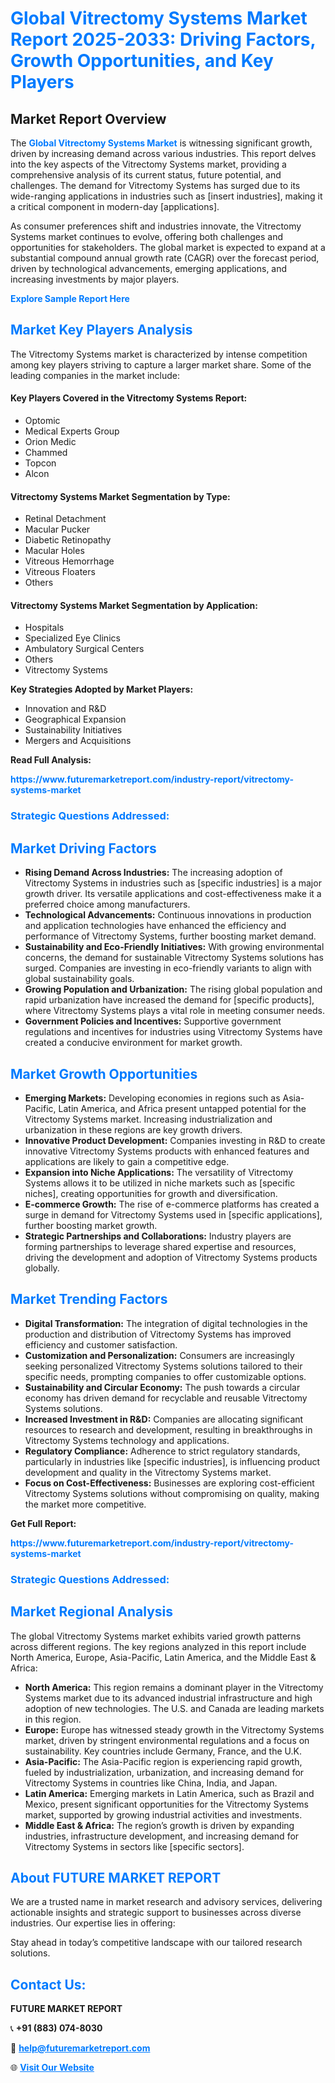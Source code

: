 <h1 style="color: #007BFF;">Global Vitrectomy Systems Market Report 2025-2033: Driving Factors, Growth Opportunities, and Key Players</h1>

<section id="overview">
<h2>Market Report Overview</h2>
<p>The <a href="https://www.futuremarketreport.com/industry-report/vitrectomy-systems-market" style="color: #007BFF; text-decoration: none;"><strong>Global Vitrectomy Systems Market</strong></a> is witnessing significant growth, driven by increasing demand across various industries. This report delves into the key aspects of the Vitrectomy Systems market, providing a comprehensive analysis of its current status, future potential, and challenges. The demand for Vitrectomy Systems has surged due to its wide-ranging applications in industries such as [insert industries], making it a critical component in modern-day [applications].</p>
<p>As consumer preferences shift and industries innovate, the Vitrectomy Systems market continues to evolve, offering both challenges and opportunities for stakeholders. The global market is expected to expand at a substantial compound annual growth rate (CAGR) over the forecast period, driven by technological advancements, emerging applications, and increasing investments by major players.</p>
</section>

<section id="overview">
<p><a href="https://www.futuremarketreport.com/request-sample/reportId=121559" style="color: #007BFF; text-decoration: none;"><strong>Explore Sample Report Here</strong></a></p>
</section>

<section id="key-players">
<h2 style="color: #007BFF;">Market Key Players Analysis</h2>
<p>The Vitrectomy Systems market is characterized by intense competition among key players striving to capture a larger market share. Some of the leading companies in the market include:</p>
<h4>Key Players Covered in the Vitrectomy Systems Report:</h4>
<ul><li>Optomic</li><li>Medical Experts Group</li><li>Orion Medic</li><li>Chammed</li><li>Topcon</li><li>Alcon</li></ul>
<h4>Vitrectomy Systems Market Segmentation by Type:</h4>
<ul><li>Retinal Detachment</li><li>Macular Pucker</li><li>Diabetic Retinopathy</li><li>Macular Holes</li><li>Vitreous Hemorrhage</li><li>Vitreous Floaters</li><li>Others</li></ul>

<h4>Vitrectomy Systems Market Segmentation by Application:</h4>
<ul><li>Hospitals</li><li>Specialized Eye Clinics</li><li>Ambulatory Surgical Centers</li><li>Others</li><li>Vitrectomy Systems</li></ul>
<p><strong>Key Strategies Adopted by Market Players:</strong></p>
<ul>
<li>Innovation and R&D</li>
<li>Geographical Expansion</li>
<li>Sustainability Initiatives</li>
<li>Mergers and Acquisitions</li>
</ul>
</section>

<section>
<p><strong>Read Full Analysis: </strong></p><a href="https://www.futuremarketreport.com/industry-report/vitrectomy-systems-market" style="color: #007BFF; text-decoration: none;"><strong>https://www.futuremarketreport.com/industry-report/vitrectomy-systems-market</strong></a>
<h3 style="color: #007BFF;">Strategic Questions Addressed:</h3>
</section>

<section id="driving-factors">
<h2 style="color: #007BFF;">Market Driving Factors</h2>
<ul>
<li><strong>Rising Demand Across Industries:</strong> The increasing adoption of Vitrectomy Systems in industries such as [specific industries] is a major growth driver. Its versatile applications and cost-effectiveness make it a preferred choice among manufacturers.</li>
<li><strong>Technological Advancements:</strong> Continuous innovations in production and application technologies have enhanced the efficiency and performance of Vitrectomy Systems, further boosting market demand.</li>
<li><strong>Sustainability and Eco-Friendly Initiatives:</strong> With growing environmental concerns, the demand for sustainable Vitrectomy Systems solutions has surged. Companies are investing in eco-friendly variants to align with global sustainability goals.</li>
<li><strong>Growing Population and Urbanization:</strong> The rising global population and rapid urbanization have increased the demand for [specific products], where Vitrectomy Systems plays a vital role in meeting consumer needs.</li>
<li><strong>Government Policies and Incentives:</strong> Supportive government regulations and incentives for industries using Vitrectomy Systems have created a conducive environment for market growth.</li>
</ul>
</section>

<section id="growth-opportunities">
<h2 style="color: #007BFF;">Market Growth Opportunities</h2>
<ul>
<li><strong>Emerging Markets:</strong> Developing economies in regions such as Asia-Pacific, Latin America, and Africa present untapped potential for the Vitrectomy Systems market. Increasing industrialization and urbanization in these regions are key growth drivers.</li>
<li><strong>Innovative Product Development:</strong> Companies investing in R&D to create innovative Vitrectomy Systems products with enhanced features and applications are likely to gain a competitive edge.</li>
<li><strong>Expansion into Niche Applications:</strong> The versatility of Vitrectomy Systems allows it to be utilized in niche markets such as [specific niches], creating opportunities for growth and diversification.</li>
<li><strong>E-commerce Growth:</strong> The rise of e-commerce platforms has created a surge in demand for Vitrectomy Systems used in [specific applications], further boosting market growth.</li>
<li><strong>Strategic Partnerships and Collaborations:</strong> Industry players are forming partnerships to leverage shared expertise and resources, driving the development and adoption of Vitrectomy Systems products globally.</li>
</ul>
</section>

<section id="trending-factors">
<h2 style="color: #007BFF;">Market Trending Factors</h2>
<ul>
<li><strong>Digital Transformation:</strong> The integration of digital technologies in the production and distribution of Vitrectomy Systems has improved efficiency and customer satisfaction.</li>
<li><strong>Customization and Personalization:</strong> Consumers are increasingly seeking personalized Vitrectomy Systems solutions tailored to their specific needs, prompting companies to offer customizable options.</li>
<li><strong>Sustainability and Circular Economy:</strong> The push towards a circular economy has driven demand for recyclable and reusable Vitrectomy Systems solutions.</li>
<li><strong>Increased Investment in R&D:</strong> Companies are allocating significant resources to research and development, resulting in breakthroughs in Vitrectomy Systems technology and applications.</li>
<li><strong>Regulatory Compliance:</strong> Adherence to strict regulatory standards, particularly in industries like [specific industries], is influencing product development and quality in the Vitrectomy Systems market.</li>
<li><strong>Focus on Cost-Effectiveness:</strong> Businesses are exploring cost-efficient Vitrectomy Systems solutions without compromising on quality, making the market more competitive.</li>
</ul>
</section>

<section>
<p><strong>Get Full Report: </strong></p><a href="https://www.futuremarketreport.com/industry-report/vitrectomy-systems-market" style="color: #007BFF; text-decoration: none;"><strong>https://www.futuremarketreport.com/industry-report/vitrectomy-systems-market</strong></a>
<h3 style="color: #007BFF;">Strategic Questions Addressed:</h3>
</section>


<section id="regional-analysis">
<h2 style="color: #007BFF;">Market Regional Analysis</h2>
<p>The global Vitrectomy Systems market exhibits varied growth patterns across different regions. The key regions analyzed in this report include North America, Europe, Asia-Pacific, Latin America, and the Middle East & Africa:</p>
<ul>
<li><strong>North America:</strong> This region remains a dominant player in the Vitrectomy Systems market due to its advanced industrial infrastructure and high adoption of new technologies. The U.S. and Canada are leading markets in this region.</li>
<li><strong>Europe:</strong> Europe has witnessed steady growth in the Vitrectomy Systems market, driven by stringent environmental regulations and a focus on sustainability. Key countries include Germany, France, and the U.K.</li>
<li><strong>Asia-Pacific:</strong> The Asia-Pacific region is experiencing rapid growth, fueled by industrialization, urbanization, and increasing demand for Vitrectomy Systems in countries like China, India, and Japan.</li>
<li><strong>Latin America:</strong> Emerging markets in Latin America, such as Brazil and Mexico, present significant opportunities for the Vitrectomy Systems market, supported by growing industrial activities and investments.</li>
<li><strong>Middle East & Africa:</strong> The region’s growth is driven by expanding industries, infrastructure development, and increasing demand for Vitrectomy Systems in sectors like [specific sectors].</li>
</ul>
</section>

<footer>
<h2 style="color: #007BFF;">About FUTURE MARKET REPORT</h2>
<p>We are a trusted name in market research and advisory services, delivering actionable insights and strategic support to businesses across diverse industries. Our expertise lies in offering:</p>

<p>Stay ahead in today’s competitive landscape with our tailored research solutions.</p>

<h2 style="color: #007BFF;">Contact Us:</h2>
<p><strong>FUTURE MARKET REPORT</strong></p>
<p>📞 <strong>+91 (883) 074-8030</strong></p>
<p>📧 <strong><a href="mailto:help@futuremarketreport.com" style="color: #007BFF;">help@futuremarketreport.com</a></strong></p>
<p>🌐 <strong><a href="https://www.futuremarketreport.com/" style="color: #007BFF;">Visit Our Website</a></strong></p>
</footer>